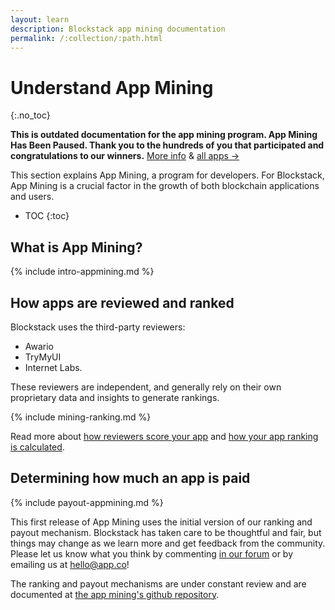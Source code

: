 ```yaml
---
layout: learn
description: Blockstack app mining documentation
permalink: /:collection/:path.html
---
```

# Understand App Mining
{:.no_toc}

**This is outdated documentation for the app mining program. App Mining Has Been Paused. 
Thank you to the hundreds of you that participated and congratulations to our winners.**
[More info](https://blog.blockstack.org/the-next-phase-of-app-mining/) & [all apps →](https://app.co/blockstack)

This section explains App Mining, a program for developers. For Blockstack, App Mining is a crucial factor in the growth of both blockchain applications and users.  


* TOC
{:toc}

## What is App Mining?

{% include intro-appmining.md %}

## How apps are reviewed and ranked

Blockstack uses the third-party reviewers: 

* Awario
* TryMyUI
* Internet Labs. 

These reviewers are independent, and generally rely on their own proprietary data and insights to generate rankings.

{% include mining-ranking.md %}

Read more about [how reviewers score your app](app-reviewers.html) and [how your app ranking is calculated](app-rankings.html).


## Determining how much an app is paid

{% include payout-appmining.md %}

This first release of App Mining uses the initial version of our ranking and
payout mechanism. Blockstack has taken care to be thoughtful and fair, but
things may change as we learn more and get feedback from the community. Please
let us know what you think by commenting <a href="https://forum.blockstack.org"
target="\_blank">in our forum</a> or by emailing us at <hello@app.co>!

The ranking and payout mechanisms are under constant review and are documented at <a href="https://github.com/blockstack/app-mining">the app mining's github repository</a>.
